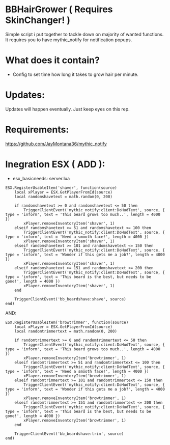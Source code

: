 # BBHairGrower ( Requires SkinChanger! )
Simple script i put together to tackle down on majority of wanted functions.
It requires you to have mythic_notify for notification popups.

# What does it contain?
- Config to set time how long it takes to grow hair per minute.

# Updates:
Updates will happen eventually.
Just keep eyes on this rep.

# Requirements:
https://github.com/JayMontana36/mythic_notify

# Inegration ESX ( ADD ):
- esx_basicneeds: server.lua
```
ESX.RegisterUsableItem('shaver', function(source)
	local xPlayer = ESX.GetPlayerFromId(source)
	local randomshavetext = math.random(0, 200)

	if randomshavetext >= 0 and randomshavetext <= 50 then
		TriggerClientEvent('mythic_notify:client:DoHudText', source, { type = 'inform', text = 'This beard grows too much..', length = 4000 })
		xPlayer.removeInventoryItem('shaver', 1)
	elseif randomshavetext >= 51 and randomshavetext <= 100 then
		TriggerClientEvent('mythic_notify:client:DoHudText', source, { type = 'inform', text = 'Need a smooth face!', length = 4000 })
		xPlayer.removeInventoryItem('shaver', 1)
	elseif randomshavetext >= 101 and randomshavetext <= 150 then
		TriggerClientEvent('mythic_notify:client:DoHudText', source, { type = 'inform', text = 'Wonder if this gets me a job?', length = 4000 })
		xPlayer.removeInventoryItem('shaver', 1)
	elseif randomshavetext >= 151 and randomshavetext <= 200 then
		TriggerClientEvent('mythic_notify:client:DoHudText', source, { type = 'inform', text = 'This beard is the best, but needs to be gone!', length = 4000 })
		xPlayer.removeInventoryItem('shaver', 1)
	end
	
	TriggerClientEvent('bb_beardshave:shave', source)
end)
```
AND:
```
ESX.RegisterUsableItem('browtrimmer', function(source)
	local xPlayer = ESX.GetPlayerFromId(source)
	local randomtrimmertext = math.random(0, 200)

	if randomtrimmertext >= 0 and randomtrimmertext <= 50 then
		TriggerClientEvent('mythic_notify:client:DoHudText', source, { type = 'inform', text = 'This beard grows too much..', length = 4000 })
		xPlayer.removeInventoryItem('browtrimmer', 1)
	elseif randomtrimmertext >= 51 and randomtrimmertext <= 100 then
		TriggerClientEvent('mythic_notify:client:DoHudText', source, { type = 'inform', text = 'Need a smooth face!', length = 4000 })
		xPlayer.removeInventoryItem('browtrimmer', 1)
	elseif randomtrimmertext >= 101 and randomtrimmertext <= 150 then
		TriggerClientEvent('mythic_notify:client:DoHudText', source, { type = 'inform', text = 'Wonder if this gets me a job?', length = 4000 })
		xPlayer.removeInventoryItem('browtrimmer', 1)
	elseif randomtrimmertext >= 151 and randomtrimmertext <= 200 then
		TriggerClientEvent('mythic_notify:client:DoHudText', source, { type = 'inform', text = 'This beard is the best, but needs to be gone!', length = 4000 })
		xPlayer.removeInventoryItem('browtrimmer', 1)
	end
	
	TriggerClientEvent('bb_beardshave:trim', source)
end)
```
